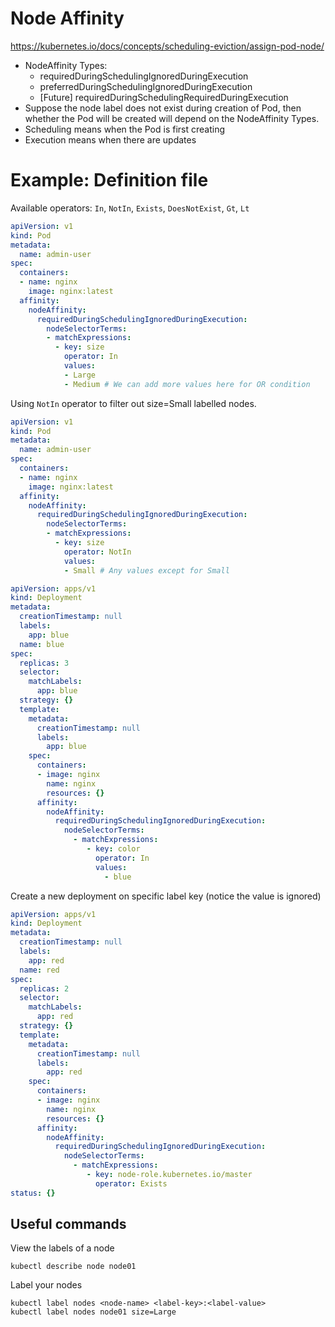 # Node Affinity
https://kubernetes.io/docs/concepts/scheduling-eviction/assign-pod-node/

- NodeAffinity Types:
    - requiredDuringSchedulingIgnoredDuringExecution
    - preferredDuringSchedulingIgnoredDuringExecution
    - [Future] requiredDuringSchedulingRequiredDuringExecution
- Suppose the node label does not exist during creation of Pod, then whether the Pod will be created will depend on the NodeAffinity Types.
- Scheduling means when the Pod is first creating
- Execution means when there are updates

# Example: Definition file
Available operators: `In`, `NotIn`, `Exists`, `DoesNotExist`, `Gt`, `Lt`


```yaml
apiVersion: v1
kind: Pod
metadata:
  name: admin-user
spec:
  containers:
  - name: nginx
    image: nginx:latest
  affinity:
    nodeAffinity:
      requiredDuringSchedulingIgnoredDuringExecution:
        nodeSelectorTerms:
        - matchExpressions:
          - key: size
            operator: In
            values: 
            - Large
            - Medium # We can add more values here for OR condition
```
Using `NotIn` operator to filter out size=Small labelled nodes.
```yaml
apiVersion: v1
kind: Pod
metadata:
  name: admin-user
spec:
  containers:
  - name: nginx
    image: nginx:latest
  affinity:
    nodeAffinity:
      requiredDuringSchedulingIgnoredDuringExecution:
        nodeSelectorTerms:
        - matchExpressions:
          - key: size
            operator: NotIn
            values: 
            - Small # Any values except for Small
```

```yaml
apiVersion: apps/v1
kind: Deployment
metadata:
  creationTimestamp: null
  labels:
    app: blue
  name: blue
spec:
  replicas: 3
  selector:
    matchLabels:
      app: blue
  strategy: {}
  template:
    metadata:
      creationTimestamp: null
      labels:
        app: blue
    spec:
      containers:
      - image: nginx
        name: nginx
        resources: {}
      affinity:
        nodeAffinity:
          requiredDuringSchedulingIgnoredDuringExecution:
            nodeSelectorTerms:            
              - matchExpressions:
                 - key: color
                   operator: In
                   values:
                     - blue
```
Create a new deployment on specific label key (notice the value is ignored)
```yaml
apiVersion: apps/v1
kind: Deployment
metadata:
  creationTimestamp: null
  labels:
    app: red
  name: red
spec:
  replicas: 2
  selector:
    matchLabels:
      app: red
  strategy: {}
  template:
    metadata:
      creationTimestamp: null
      labels:
        app: red
    spec:
      containers:
      - image: nginx
        name: nginx
        resources: {}
      affinity:
        nodeAffinity:
          requiredDuringSchedulingIgnoredDuringExecution:
            nodeSelectorTerms:            
              - matchExpressions:
                 - key: node-role.kubernetes.io/master
                   operator: Exists
status: {}
```

## Useful commands
View the labels of a node
```
kubectl describe node node01
```
Label your nodes
```
kubectl label nodes <node-name> <label-key>:<label-value>
kubectl label nodes node01 size=Large
```